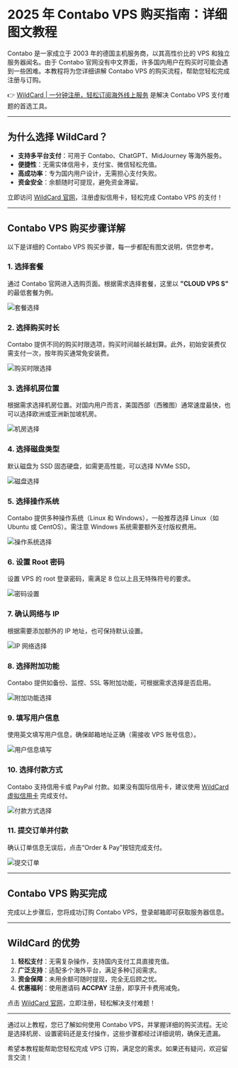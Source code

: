 # 2025 年 Contabo VPS 购买指南：详细图文教程

Contabo 是一家成立于 2003 年的德国主机服务商，以其高性价比的 VPS 和独立服务器闻名。由于 Contabo 官网没有中文界面，许多国内用户在购买时可能会遇到一些困难。本教程将为您详细讲解 Contabo VPS 的购买流程，帮助您轻松完成注册与订购。

👉 [WildCard | 一分钟注册，轻松订阅海外线上服务](https://bbtdd.com/WildCard) 是解决 Contabo VPS 支付难题的首选工具。

---

## 为什么选择 WildCard？

- **支持多平台支付**：可用于 Contabo、ChatGPT、MidJourney 等海外服务。
- **便捷性**：无需实体信用卡，支付宝、微信轻松充值。
- **高成功率**：专为国内用户设计，无需担心支付失败。
- **资金安全**：余额随时可提现，避免资金滞留。

立即访问 [WildCard 官网](https://bbtdd.com/WildCard)，注册虚拟信用卡，轻松完成 Contabo VPS 的支付！

---

## Contabo VPS 购买步骤详解

以下是详细的 Contabo VPS 购买步骤，每一步都配有图文说明，供您参考。

### 1. 选择套餐

通过 Contabo 官网进入选购页面。根据需求选择套餐，这里以 **"CLOUD VPS S"** 的最低套餐为例。

![套餐选择](https://camo.githubusercontent.com/574dd7247560e3c02c0834e419e4df67ea1bf1ee85f3e33f2ba8271f9f924e9d/68747470733a2f2f7670733233342e6f73732d636e2d7368616e676861692e616c6979756e63732e636f6d2f436f6e74656e742f312d323032322f323032322d342d352f636f6e7461626f2d7670732d676f756d61696a69616f6368656e672d312.6a7067)

### 2. 选择购买时长

Contabo 提供不同的购买时限选项，购买时间越长越划算。此外，初始安装费仅需支付一次，按年购买通常免安装费。

![购买时限选择](https://camo.githubusercontent.com/f03673c84d9841bdb6bb2866a08381a9a56fda9871b063f97036c4534890ad2d/68747470733a2f2f7670733233342e6f73732d636e2d7368616e676861692e616c6979756e63732e636f6d2f436f6e74656e742f312d323032322f323032322d342d352f636f6e7461626f2d7670732d676f756d61696a69616f6368656e672d322.6a7067)

### 3. 选择机房位置

根据需求选择机房位置。对国内用户而言，美国西部（西雅图）通常速度最快，也可以选择欧洲或亚洲新加坡机房。

![机房选择](https://camo.githubusercontent.com/f090326a7518cd01469bd78c2a5d05cb0f6ef4f11250946f95e81cd05cb9634d/68747470733a2f2f7670733233342e6f73732d636e2d7368616e676861692e616c6979756e63732e636f6d2f436f6e74656e742f312d323032322f323032322d342d352f636f6e7461626f2d7670732d676f756d61696a69616f6368656e672d332.6a7067)

### 4. 选择磁盘类型

默认磁盘为 SSD 固态硬盘，如需更高性能，可以选择 NVMe SSD。

![磁盘选择](https://camo.githubusercontent.com/bfbd3985137691e68e3bf04aeb8626b880b584af71b5b76080a75727dbbb7617/68747470733a2f2f7670733233342e6f73732d636e2d7368616e676861692e616c6979756e63732e636f6d2f436f6e74656e742f312d323032322f323032322d342d352f636f6e7461626f2d7670732d676f756d61696a69616f6368656e672d342.6a7067)

### 5. 选择操作系统

Contabo 提供多种操作系统（Linux 和 Windows），一般推荐选择 Linux（如 Ubuntu 或 CentOS）。需注意 Windows 系统需要额外支付版权费用。

![操作系统选择](https://camo.githubusercontent.com/0c92aa890a09d4226544d7cebdcf607217b9fa9203841d786c0454ae938353e7/68747470733a2f2f7670733233342e6f73732d636e2d7368616e676861692e616c6979756e63732e636f6d2f436f6e74656e742f312d323032322f323032322d342d352f636f6e7461626f2d7670732d676f756d61696a69616f6368656e672d352.6a7067)

### 6. 设置 Root 密码

设置 VPS 的 root 登录密码，需满足 8 位以上且无特殊符号的要求。

![密码设置](https://camo.githubusercontent.com/457b6ae36cca0e55019fbb2fecad0b9fbb7e3a4df27d4acc4dc19e9b3b7d2d91/68747470733a2f2f7670733233342e6f73732d636e2d7368616e676861692e616c6979756e63732e636f6d2f436f6e74656e742f312d323032322f323032322d342d352f636f6e7461626f2d7670732d676f756d61696a69616f6368656e672d362.6a7067)

### 7. 确认网络与 IP

根据需要添加额外的 IP 地址，也可保持默认设置。

![IP 网络选择](https://camo.githubusercontent.com/5e7b2defe802c82a3dd7f02291eb2e50d1b8858bcba089da08cf04f489c4c127/68747470733a2f2f7670733233342e6f73732d636e2d7368616e676861692e616c6979756e63732e636f6d2f436f6e74656e742f312d323032322f323032322d342d352f636f6e7461626f2d7670732d676f756d61696a69616f6368656e672d372.6a7067)

### 8. 选择附加功能

Contabo 提供如备份、监控、SSL 等附加功能，可根据需求选择是否启用。

![附加功能选择](https://camo.githubusercontent.com/fd98dfeb292cc42b4927d584f464c4b2405bd9c80ecd7d882c89f8fd3e27da30/68747470733a2f2f7670733233342e6f73732d636e2d7368616e676861692e616c6979756e63732e636f6d2f436f6e74656e742f312d323032322f323032322d342d352f636f6e7461626f2d7670732d676f756d61696a69616f6368656e672d382.6a7067)

### 9. 填写用户信息

使用英文填写用户信息，确保邮箱地址正确（需接收 VPS 账号信息）。

![用户信息填写](https://camo.githubusercontent.com/319b916256ecaff3b2daf3710a456d8e17e534beec85fe84780fa9bfb5454a22/68747470733a2f2f7670733233342e6f73732d636e2d7368616e676861692e616c6979756e63732e636f6d2f436f6e74656e742f312d323032322f323032322d342d352f636f6e7461626f2d7670732d676f756d61696a69616f6368656e672d392.6a7067)

### 10. 选择付款方式

Contabo 支持信用卡或 PayPal 付款。如果没有国际信用卡，建议使用 [WildCard 虚拟信用卡](https://bbtdd.com/WildCard) 完成支付。

![付款方式选择](https://camo.githubusercontent.com/c8886d48440d4f269670cf812fabca483e9bac5adba5e4d5b4edb7c2c5cdb3de/68747470733a2f2f7670733233342e6f73732d636e2d7368616e676861692e616c6979756e63732e636f6d2f436f6en74656e742f312d323032322f323032322d342d352f636f6e7461626f2d7670732d676f756d61696a69616f6368656e672d31302e6a7067)

### 11. 提交订单并付款

确认订单信息无误后，点击“Order & Pay”按钮完成支付。

![提交订单](https://camo.githubusercontent.com/9e3290c61409070c3d86ad58437789af0cc9da72b71799e8a59a3833d1fba437/68747470733a2f2f7670733233342e6f73732d636e2d7368616e676861692e616c6979756e63732e636f6d2f436f6e74656e742f312d323032322f323032322d342d352f636f6e7461626f2d7670732d676f756m61696a69616f6368656e672d31312e6a7067)

---

## Contabo VPS 购买完成

完成以上步骤后，您将成功订购 Contabo VPS，登录邮箱即可获取服务器信息。

---

## WildCard 的优势

1. **轻松支付**：无需复杂操作，支持国内支付工具直接充值。
2. **广泛支持**：适配多个海外平台，满足多种订阅需求。
3. **资金保障**：未用余额可随时提现，完全无后顾之忧。
4. **优惠福利**：使用邀请码 **ACCPAY** 注册，即享开卡费用减免。

点击 [WildCard 官网](https://bbtdd.com/WildCard)，立即注册，轻松解决支付难题！

---

通过以上教程，您已了解如何使用 Contabo VPS，并掌握详细的购买流程。无论是选择机房、设置密码还是支付操作，这些步骤都经过详细说明，确保无遗漏。

希望本教程能帮助您轻松完成 VPS 订购，满足您的需求。如果还有疑问，欢迎留言交流！